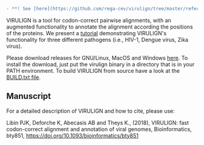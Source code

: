 ```diff
- **! See [here](https://github.com/rega-cev/virulign/tree/master/references/SARS-CoV-2) for xml files for alignment and annotation of SARS-CoV-2 genomes** 
```



VIRULIGN is a tool for codon-correct pairwise alignments, with an augmented functionality to annotate the alignment according the positions of the proteins. We present a [tutorial](https://github.com/rega-cev/virulign-tutorial) demonstrating VIRULIGN's functionality for three different pathogens (i.e., HIV-1, Dengue virus, Zika virus).

Please download releases for GNU/Linux, MacOS and Windows [here](https://github.com/rega-cev/virulign/releases). To install the download, just put the virulign binary in a directory that is in your PATH environment. To build VIRULIGN from source have a look at the [BUILD.txt file](BUILD.txt).



## Manuscript 
For a detailed description of VIRULIGN and how to cite, please use: 

Libin PJK, Deforche K, Abecasis AB and Theys K.,  (2018),  VIRULIGN: fast codon-correct alignment and annotation of viral genomes,  Bioinformatics, bty851, https://doi.org/10.1093/bioinformatics/bty851

